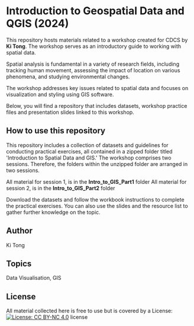 # Introduction to Geospatial Data and QGIS (2024) 

This repository hosts materials related to a workshop created for CDCS by **Ki Tong**. 
The workshop serves as an introductory guide to working with spatial data.

Spatial analysis is fundamental in a variety of research fields, including tracking human movement, assessing the impact of location on various phenomena, and studying environmental changes.

The workshop addresses key issues related to spatial data and focuses on visualization and styling using GIS software.

Below, you will find a repository that includes datasets, workshop practice files and presentation slides linked to this workshop.

## How to use this repository 

This repository includes a collection of datasets and guidelines for conducting practical exercises, all contained in a zipped folder titled 'Introduction to Spatial Data and GIS.' 
The workshop comprises two sessions. Therefore, the folders within the unzipped folder are arranged in two sessions.

All material for session 1, is in the **Intro_to_GIS_Part1** folder
All material for session 2, is in the **Intro_to_GIS_Part2** folder

Download the datasets and follow the workbook instructions to complete the practical exercises. 
You can also use the slides and the resource list to gather further knowledge on the topic. 

## Author
Ki Tong

## Topics
Data Visualisation, GIS

## License

All material collected here is free to use but is covered by a License: [![License: CC BY-NC 4.0](https://licensebuttons.net/l/by-nc/4.0/80x15.png)](https://creativecommons.org/licenses/by-nc/4.0/) license
